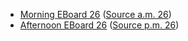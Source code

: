 * [Morning EBoard 26](../eboards.am/eboard.26.html)
  ([Source a.m. 26](../eboards.am/eboard.26.md))
* [Afternoon EBoard 26](../eboards.pm/eboard.26.html)
  ([Source p.m. 26](../eboards.pm/eboard.26.md))
